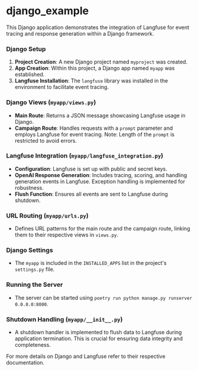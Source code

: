 # django_example

This Django application demonstrates the integration of Langfuse for event tracing and response generation within a Django framework.

### Django Setup

1. **Project Creation**: A new Django project named `myproject` was created.
2. **App Creation**: Within this project, a Django app named `myapp` was established.
3. **Langfuse Installation**: The `langfuse` library was installed in the environment to facilitate event tracing.

### Django Views (`myapp/views.py`)

- **Main Route**: Returns a JSON message showcasing Langfuse usage in Django.
- **Campaign Route**: Handles requests with a `prompt` parameter and employs Langfuse for event tracing. Note: Length of the `prompt` is restricted to avoid errors.

### Langfuse Integration (`myapp/langfuse_integration.py`)

- **Configuration**: Langfuse is set up with public and secret keys.
- **OpenAI Response Generation**: Includes tracing, scoring, and handling generation events in Langfuse. Exception handling is implemented for robustness.
- **Flush Function**: Ensures all events are sent to Langfuse during shutdown.

### URL Routing (`myapp/urls.py`)

- Defines URL patterns for the main route and the campaign route, linking them to their respective views in `views.py`.

### Django Settings

- The `myapp` is included in the `INSTALLED_APPS` list in the project's `settings.py` file.

### Running the Server

- The server can be started using `poetry run python manage.py runserver 0.0.0.0:8000`.

### Shutdown Handling (`myapp/__init__.py`)

- A shutdown handler is implemented to flush data to Langfuse during application termination. This is crucial for ensuring data integrity and completeness.

For more details on Django and Langfuse refer to their respective documentation.
